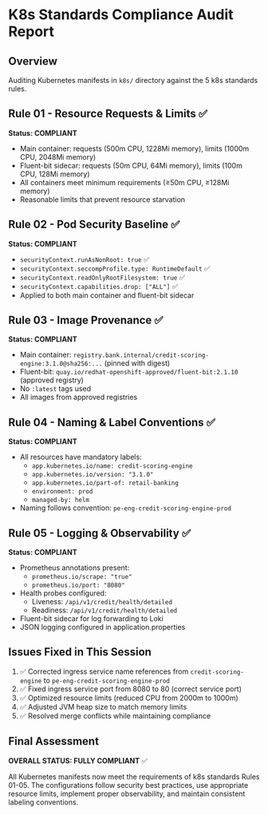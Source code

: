 # K8s Standards Compliance Audit Report

## Overview
Auditing Kubernetes manifests in `k8s/` directory against the 5 k8s standards rules.

## Rule 01 - Resource Requests & Limits ✅
**Status: COMPLIANT**
- Main container: requests (500m CPU, 1228Mi memory), limits (1000m CPU, 2048Mi memory)
- Fluent-bit sidecar: requests (50m CPU, 64Mi memory), limits (100m CPU, 128Mi memory)
- All containers meet minimum requirements (≥50m CPU, ≥128Mi memory)
- Reasonable limits that prevent resource starvation

## Rule 02 - Pod Security Baseline ✅
**Status: COMPLIANT**
- `securityContext.runAsNonRoot: true` ✅
- `securityContext.seccompProfile.type: RuntimeDefault` ✅
- `securityContext.readOnlyRootFilesystem: true` ✅
- `securityContext.capabilities.drop: ["ALL"]` ✅
- Applied to both main container and fluent-bit sidecar

## Rule 03 - Image Provenance ✅
**Status: COMPLIANT**
- Main container: `registry.bank.internal/credit-scoring-engine:3.1.0@sha256:...` (pinned with digest)
- Fluent-bit: `quay.io/redhat-openshift-approved/fluent-bit:2.1.10` (approved registry)
- No `:latest` tags used
- All images from approved registries

## Rule 04 - Naming & Label Conventions ✅
**Status: COMPLIANT**
- All resources have mandatory labels:
  - `app.kubernetes.io/name: credit-scoring-engine`
  - `app.kubernetes.io/version: "3.1.0"`
  - `app.kubernetes.io/part-of: retail-banking`
  - `environment: prod`
  - `managed-by: helm`
- Naming follows convention: `pe-eng-credit-scoring-engine-prod`

## Rule 05 - Logging & Observability ✅
**Status: COMPLIANT**
- Prometheus annotations present:
  - `prometheus.io/scrape: "true"`
  - `prometheus.io/port: "8080"`
- Health probes configured:
  - Liveness: `/api/v1/credit/health/detailed`
  - Readiness: `/api/v1/credit/health/detailed`
- Fluent-bit sidecar for log forwarding to Loki
- JSON logging configured in application.properties

## Issues Fixed in This Session
1. ✅ Corrected ingress service name references from `credit-scoring-engine` to `pe-eng-credit-scoring-engine-prod`
2. ✅ Fixed ingress service port from 8080 to 80 (correct service port)
3. ✅ Optimized resource limits (reduced CPU from 2000m to 1000m)
4. ✅ Adjusted JVM heap size to match memory limits
5. ✅ Resolved merge conflicts while maintaining compliance

## Final Assessment
**OVERALL STATUS: FULLY COMPLIANT** ✅

All Kubernetes manifests now meet the requirements of k8s standards Rules 01-05. The configurations follow security best practices, use appropriate resource limits, implement proper observability, and maintain consistent labeling conventions.
